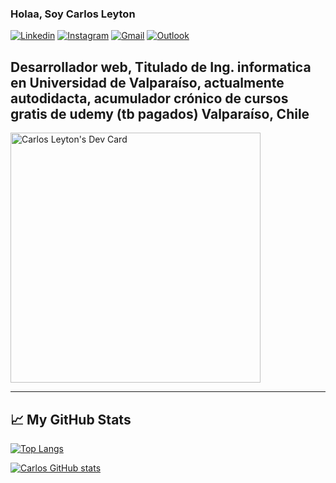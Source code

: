 ### Holaa, Soy Carlos Leyton

[![Linkedin](https://img.shields.io/badge/-LinkedIn-blue?style=flat&logo=Linkedin&logoColor=white)](https://www.linkedin.com/in/carlos-leyton-severino-b5884317/)
[![Instagram](https://img.shields.io/badge/-Instagram-c13584?style=flat&labelColor=c13584&logo=instagram&logoColor=white)](https://www.instagram.com/carlosleyton.s/)
[![Gmail](https://img.shields.io/badge/-Gmail-c14438?style=flat&logo=Gmail&logoColor=white)](mailto:leytonseverino@gmail.com)
[![Outlook](https://img.shields.io/badge/-Outlook-0078D4?style=flat&logo=Microsoft-Outlook&logoColor=white)](mailto:carlos.leytons@redsalud.gov.cl)

Desarrollador web, Titulado de Ing. informatica en Universidad de Valparaíso, actualmente autodidacta, acumulador crónico de cursos gratis de udemy (tb pagados)
Valparaíso, Chile
---

<a href="https://app.daily.dev/carlosleyton"><img src="https://api.daily.dev/devcards/3fe04682de0342799bce4eb0192eb88a.png?r=n94" width="400" alt="Carlos Leyton's Dev Card"/></a>

---

## &#x1f4c8; My GitHub Stats

[![Top Langs](https://github-readme-stats.vercel.app/api/top-langs/?username=carlosleyton&hide=java,html,css&theme=outrun)](https://github.com/anuraghazra/github-readme-stats)

[![Carlos GitHub stats](https://github-readme-stats.vercel.app/api?username=carlosleyton&theme=outrun)](https://github.com/anuraghazra/github-readme-stats)
